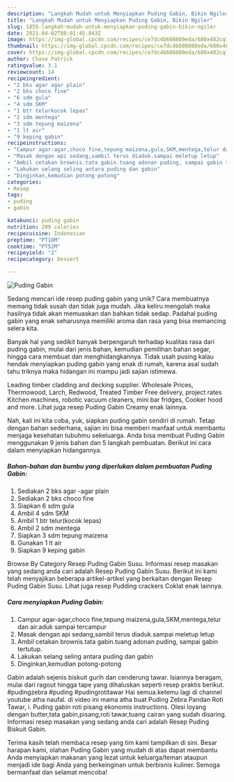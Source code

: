```yaml
---
description: "Langkah Mudah untuk Menyiapkan Puding Gabin, Bikin Ngiler"
title: "Langkah Mudah untuk Menyiapkan Puding Gabin, Bikin Ngiler"
slug: 1855-langkah-mudah-untuk-menyiapkan-puding-gabin-bikin-ngiler
date: 2021-04-02T08:01:45.843Z
image: https://img-global.cpcdn.com/recipes/ce7dc4b608880eda/680x482cq70/puding-gabin-foto-resep-utama.jpg
thumbnail: https://img-global.cpcdn.com/recipes/ce7dc4b608880eda/680x482cq70/puding-gabin-foto-resep-utama.jpg
cover: https://img-global.cpcdn.com/recipes/ce7dc4b608880eda/680x482cq70/puding-gabin-foto-resep-utama.jpg
author: Chase Patrick
ratingvalue: 3.1
reviewcount: 14
recipeingredient:
- "2 bks agar agar plain"
- "2 bks choco fine"
- "6 sdm gula"
- "4 sdm SKM"
- "1 btr telurkocok lepas"
- "2 sdm mentega"
- "3 sdm tepung maizena"
- "1 lt air"
- "9 keping gabin"
recipeinstructions:
- "Campur agar-agar,choco fine,tepung maizena,gula,SKM,mentega,telur dan air.aduk sampai tercampur"
- "Masak dengan api sedang,sambil terus diaduk.sampai meletup letup"
- "Ambil cetakan brownis.tata gabin.tuang adonan puding, sampai gabin tertutup."
- "Lakukan selang seling antara puding dan gabin"
- "Dinginkan,kemudian potong-potong"
categories:
- Resep
tags:
- puding
- gabin

katakunci: puding gabin 
nutrition: 209 calories
recipecuisine: Indonesian
preptime: "PT18M"
cooktime: "PT52M"
recipeyield: "2"
recipecategory: Dessert

---
```



![Puding Gabin](https://img-global.cpcdn.com/recipes/ce7dc4b608880eda/680x482cq70/puding-gabin-foto-resep-utama.jpg)

Sedang mencari ide resep puding gabin yang unik? Cara membuatnya memang tidak susah dan tidak juga mudah. Jika keliru mengolah maka hasilnya tidak akan memuaskan dan bahkan tidak sedap. Padahal puding gabin yang enak seharusnya memiliki aroma dan rasa yang bisa memancing selera kita.

Banyak hal yang sedikit banyak berpengaruh terhadap kualitas rasa dari puding gabin, mulai dari jenis bahan, kemudian pemilihan bahan segar, hingga cara membuat dan menghidangkannya. Tidak usah pusing kalau hendak menyiapkan puding gabin yang enak di rumah, karena asal sudah tahu triknya maka hidangan ini mampu jadi sajian istimewa.

Leading timber cladding and decking supplier. Wholesale Prices, Thermowood, Larch, Redwood, Treated Timber Free delivery, project rates Kitchen machines, robotic vacuum cleaners, mini bar fridges, Cooker hood and more. Lihat juga resep Puding Gabin Creamy enak lainnya.


Nah, kali ini kita coba, yuk, siapkan puding gabin sendiri di rumah. Tetap dengan bahan sederhana, sajian ini bisa memberi manfaat untuk membantu menjaga kesehatan tubuhmu sekeluarga. Anda bisa membuat Puding Gabin menggunakan 9 jenis bahan dan 5 langkah pembuatan. Berikut ini cara dalam menyiapkan hidangannya.

<!--inarticleads1-->

##### Bahan-bahan dan bumbu yang diperlukan dalam pembuatan Puding Gabin:

1. Sediakan 2 bks agar -agar plain
1. Sediakan 2 bks choco fine
1. Siapkan 6 sdm gula
1. Ambil 4 sdm SKM
1. Ambil 1 btr telur(kocok lepas)
1. Ambil 2 sdm mentega
1. Siapkan 3 sdm tepung maizena
1. Gunakan 1 lt air
1. Siapkan 9 keping gabin


Browse By Category Resep Puding Gabin Susu. Informasi resep masakan yang sedang anda cari adalah Resep Puding Gabin Susu. Berikut ini kami telah menyajikan beberapa artikel-artikel yang berkaitan dengan Resep Puding Gabin Susu. Lihat juga resep Pudding crackers Coklat enak lainnya. 

<!--inarticleads2-->

##### Cara menyiapkan Puding Gabin:

1. Campur agar-agar,choco fine,tepung maizena,gula,SKM,mentega,telur dan air.aduk sampai tercampur
1. Masak dengan api sedang,sambil terus diaduk.sampai meletup letup
1. Ambil cetakan brownis.tata gabin.tuang adonan puding, sampai gabin tertutup.
1. Lakukan selang seling antara puding dan gabin
1. Dinginkan,kemudian potong-potong


Gabin adalah sejenis biskuit gurih dan cenderung tawar. Isiannya beragam, mulai dari ragout hingga tape yang dihaluskan seperti resep praktis berikut. #pudingzebra #puding #pudingrotitawar Hai semua.ketemu lagi di channel youtube atha naufal. di video ini mama atha buat Puding Zebra Pandan Roti Tawar, i. Puding gabin roti pisang ekonomis instructions. Olesi loyang dengan butter,tata gabin,pisang,roti tawar,tuang cairan yang sudah disaring. Informasi resep masakan yang sedang anda cari adalah Resep Puding Biskuit Gabin. 

Terima kasih telah membaca resep yang tim kami tampilkan di sini. Besar harapan kami, olahan Puding Gabin yang mudah di atas dapat membantu Anda menyiapkan makanan yang lezat untuk keluarga/teman ataupun menjadi ide bagi Anda yang berkeinginan untuk berbisnis kuliner. Semoga bermanfaat dan selamat mencoba!
